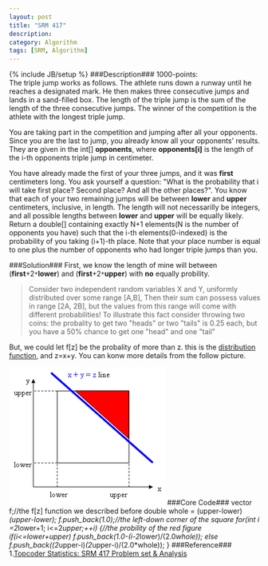 ```yaml
---
layout: post
title: "SRM 417"
description:
category: Algorithm
tags: [SRM, Algorithm]
---
```

{% include JB/setup %}
###Description###
1000-points:   
The triple jump works as follows. The athlete runs down a runway until he reaches a designated mark. He then makes three consecutive jumps and lands in a sand-filled box. The length of the triple jump is the sum of the length of the three consecutive jumps. The winner of the competition is the athlete with the longest triple jump.

You are taking part in the competition and jumping after all your opponents. Since you are the last to jump, you already know all your opponents' results. They are given in the int[] **opponents**, where **opponents[i]** is the length of the i-th opponents triple jump in centimeter.

You have already made the first of your three jumps, and it was **first** centimeters long. You ask yourself a question: "What is the probability that i will take first place? Second place? And all the other places?". You know that each of your two remaining jumps will be between **lower** and **upper** centimeters, inclusive, in length. The length will not necessarilly be integers, and all possible lengths between **lower** and **upper** will be equally likely. Return a double[] containing exactly N+1 elements(N is the number of opponents you have) such that the i-th elements(0-indexed) is the probability of you taking (i+1)-th place. Note that your place number is equal to one plus the number of opponents who had longer triple jumps than you.

###Solution###
First, we know the length of mine will between (**first**+2`*`**lower**) and (**first**+2`*`**upper**) with **no** equally probility. 
>Consider two independent random variables X and Y, uniformly distributed over some range [A,B], Then their sum can possess values in range [2A, 2B], but the values from this range will come with different probabilities! To illustrate this fact consider throwing two coins: the probality to get two "heads" or two "tails" is 0.25 each, but you have a 50% chance to get one "head" and one "tail"

But, we could let f[z] be the probality of more than z. this is the [distribution function](http://en.wikipedia.org/wiki/Cumulative_distribution_function), and z=x+y. You can konw more details from the follow picture.

![probality](srm417_triple_jump.gif)
###Core Code###
	vector<double> f;//the f[z] function we described before
	double whole = (upper-lower)*(upper-lower);
	f.push_back(1.0);//the left-down corner of the square
	for(int i =2*lower+1; i<=2*upper;++i)
		{//the probility of the red figure 
			if(i<=lower+upper)
				f.push_back(1.0-(i-2*lower)/(2.0*whole));
			else
				f.push_back((2*upper-i)*(2*upper-i)/(2.0*whole));
		}
###Reference###
1.[Topcoder Statistics: SRM 417 Problem set & Analysis](http://community.topcoder.com/tc?module=Static&d1=match_editorials&d2=srm417)